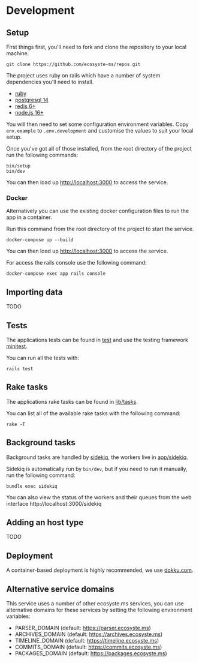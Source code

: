 # Development

## Setup

First things first, you'll need to fork and clone the repository to your local machine.

`git clone https://github.com/ecosyste-ms/repos.git`

The project uses ruby on rails which have a number of system dependencies you'll need to install.

- [ruby](https://www.ruby-lang.org/en/documentation/installation/)
- [postgresql 14](https://www.postgresql.org/download/)
- [redis 6+](https://redis.io/download/)
- [node.js 16+](https://nodejs.org/en/download/)

You will then need to set some configuration environment variables. Copy `env.example` to `.env.development` and customise the values to suit your local setup.

Once you've got all of those installed, from the root directory of the project run the following commands:

```
bin/setup
bin/dev
```

You can then load up [http://localhost:3000](http://localhost:3000) to access the service.

### Docker

Alternatively you can use the existing docker configuration files to run the app in a container.

Run this command from the root directory of the project to start the service.

`docker-compose up --build`

You can then load up [http://localhost:3000](http://localhost:3000) to access the service.

For access the rails console use the following command:

`docker-compose exec app rails console`

## Importing data

TODO

## Tests

The applications tests can be found in [test](test) and use the testing framework [minitest](https://github.com/minitest/minitest).

You can run all the tests with:

`rails test`

## Rake tasks

The applications rake tasks can be found in [lib/tasks](lib/tasks).

You can list all of the available rake tasks with the following command:

`rake -T`

## Background tasks

Background tasks are handled by [sidekiq](https://github.com/mperham/sidekiq), the workers live in [app/sidekiq](app/sidekiq/).

Sidekiq is automatically run by `bin/dev`, but if you need to run it manually, run the following command:

`bundle exec sidekiq`

You can also view the status of the workers and their queues from the web interface http://localhost:3000/sidekiq


## Adding an host type

TODO

## Deployment

A container-based deployment is highly recommended, we use [dokku.com](https://dokku.com/).

## Alternative service domains

This service uses a number of other ecosyste.ms services, you can use alternative domains for these services by setting the following environment variables:

- PARSER_DOMAIN (default: https://parser.ecosyste.ms)
- ARCHIVES_DOMAIN (default: https://archives.ecosyste.ms)
- TIMELINE_DOMAIN (default: https://timeline.ecosyste.ms)
- COMMITS_DOMAIN (default: https://commits.ecosyste.ms)
- PACKAGES_DOMAIN (default: https://packages.ecosyste.ms)
